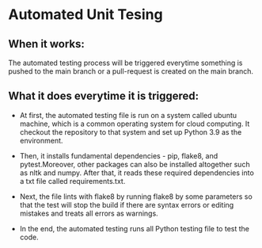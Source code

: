 # Automated Unit Tesing

## When it works: 

The automated testing process will be triggered everytime something is pushed to the main branch or a pull-request is created on the main branch.

## What it does everytime it is triggered: <br>

   - At first, the automated testing file is run on a system called ubuntu machine, which is a common operating system for cloud computing. It checkout the repository to that system and set up Python 3.9 as the environment. 

   - Then, it installs fundamental dependencies - pip, flake8, and pytest.Moreover, other packages can also be installed altogether such as nltk and numpy. After that, it reads these required dependencies into a txt file called requirements.txt. 
    
   - Next, the file lints with flake8 by running flake8 by some parameters so that the test will stop the  build if there are syntax errors or editing mistakes and treats all errors as warnings.
   - In the end, the automated testing runs all Python testing file to test the code.
